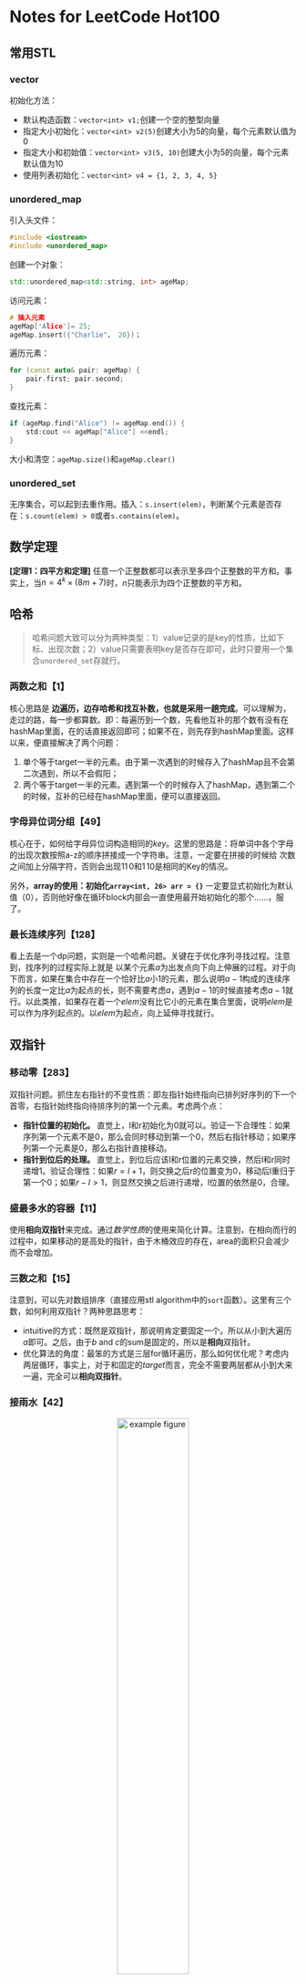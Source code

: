# Notes for LeetCode Hot100

## 常用STL

### vector

初始化方法：

- 默认构造函数：`vector<int> v1;`创建一个空的整型向量
- 指定大小初始化：`vector<int> v2(5)`创建大小为5的向量，每个元素默认值为0
- 指定大小和初始值：`vector<int> v3(5, 10)`创建大小为5的向量，每个元素默认值为10
- 使用列表初始化：`vector<int> v4 = {1, 2, 3, 4, 5}`

### unordered_map

引入头文件：

```cpp
#include <iostream>
#include <unordered_map>
```

创建一个对象：

```cpp
std::unordered_map<std::string, int> ageMap;
```

访问元素：

```cpp
# 插入元素
ageMap['Alice']= 25;
ageMap.insert({"Charlie"， 20})；
```

遍历元素：

```cpp
for (const auto& pair: ageMap) {
    pair.first; pair.second;
}
```

查找元素：

```cpp
if (ageMap.find("Alice") != ageMap.end()) {
    std:cout << ageMap["Alice"] <<endl;
}
```

大小和清空：`ageMap.size()`和`ageMap.clear()`

### unordered_set

无序集合，可以起到去重作用。插入：`s.insert(elem)`，判断某个元素是否存在：`s.count(elem) > 0`或者`s.contains(elem)`。

## 数学定理

**[定理1：四平方和定理]**   任意一个正整数都可以表示至多四个正整数的平方和。事实上，当$n=4^k \times (8m+7)$时，$n$只能表示为四个正整数的平方和。

## 哈希

> 哈希问题大致可以分为两种类型：1）value记录的是key的性质，比如下标、出现次数；2）value只需要表明key是否存在即可，此时只要用一个集合`unordered_set`存就行。

### 两数之和【1】

核心思路是 **边遍历，边存哈希和找互补数，也就是采用一趟完成**。可以理解为，走过的路，每一步都算数。即：每遍历到一个数，先看他互补的那个数有没有在hashMap里面，在的话直接返回即可；如果不在，则先存到hashMap里面。这样以来，便直接解决了两个问题：

1. 单个等于target一半的元素。由于第一次遇到的时候存入了hashMap且不会第二次遇到，所以不会假阳；
2. 两个等于target一半的元素。遇到第一个的时候存入了hashMap，遇到第二个的时候，互补的已经在hashMap里面，便可以直接返回。

### 字母异位词分组【49】

核心在于，如何给字母异位词构造相同的$key$。这里的思路是：将单词中各个字母的出现次数按照a-z的顺序拼接成一个字符串。注意，一定要在拼接的时候给 次数 之间加上分隔字符，否则会出现$11\,0$和$1\,10$是相同的Key的情况。

另外，**array的使用：初始化`array<int, 26> arr = {}`** 一定要显式初始化为默认值（0），否则他好像在循环block内部会一直使用最开始初始化的那个……，服了。

### 最长连续序列【128】

看上去是一个dp问题，实则是一个哈希问题。关键在于优化序列寻找过程。注意到，找序列的过程实际上就是 以某个元素$a$为出发点向下向上伸展的过程。对于向下而言，如果在集合中存在一个恰好比$a$小1的元素，那么说明$a-1$构成的连续序列的长度一定比$a$为起点的长，则不需要考虑$a$，遇到$a-1$的时候直接考虑$a-1$就行。以此类推，如果存在着一个$elem$没有比它小的元素在集合里面，说明$elem$是可以作为序列起点的。以$elem$为起点，向上延伸寻找就行。

## 双指针

### 移动零【283】

双指针问题。抓住左右指针的不变性质：即左指针始终指向已排列好序列的下一个首零，右指针始终指向待排序列的第一个元素。考虑两个点：

- **指针位置的初始化。** 直觉上，l和r初始化为0就可以。验证一下合理性：如果序列第一个元素不是0，那么会同时移动到第一个0，然后右指针移动；如果序列第一个元素是0，那么右指针直接移动。
- **指针到位后的处理。** 直觉上，到位后应该l和r位置的元素交换，然后l和r同时递增1。验证合理性：如果$r = l + 1$，则交换之后r的位置变为0，移动后l重归于第一个0；如果$r - l > 1$，则显然交换之后进行递增，l位置的依然是0，合理。

### 盛最多水的容器【11】

使用**相向双指针**来完成。通过*数学性质*的使用来简化计算。注意到，在相向而行的过程中，如果移动的是高处的指针，由于木桶效应的存在，area的面积只会减少而不会增加。

### 三数之和【15】

注意到，可以先对数组排序（直接应用stl algorithm中的`sort`函数）。这里有三个数，如何利用双指针？两种思路思考：

- intuitive的方式：既然是双指针，那说明肯定要固定一个。所以从小到大遍历$a$即可。之后，由于$b$ and $c$的sum是固定的，所以是**相向**双指针。
- 优化算法的角度：最笨的方式是三层for循环遍历，那么如何优化呢？考虑内两层循环，事实上，对于和固定的$target$而言，完全不需要两层都从小到大来一遍，完全可以**相向双指针**。

### 接雨水【42】
<p align="center">
    <img src="rainwatertrap.png" width="50%" alt="example figure">
</p>

[CoolApply公众号对于双指针的解决攻略](https://mp.weixin.qq.com/s/adHMfC0Fu1BC7Puqj2exzQ)，其中含有接雨水的思路解析。核心破题点：**正难则反**。如果直接考虑每个坑能装多少水，显然很麻烦，因为要全面考虑坑的形状，这太离谱了；于是我们换个角度，考虑每个柱子能贡献多少水量。
观察性质，可以发现，每个柱子能够贡献的水量按照如下方式得到：$$w[i] = \text{min}(lmax, rmax) - height[i]$$

#### 法1：动态规划

我们可以先用动态规划的思想，求出每个位置的`lmax`和`rmax`，然后累加每个位置的柱子贡献的水量。

```cpp
int trap(vector<int>& height) {
    int n = height.size();

    int* lmax = new int[n]{0};
    lmax[0] = height[0];
    int* rmax = new int[n]{0};
    rmax[n - 1] = height[n - 1];

    for (int i = 1; i < n; i++) {
        lmax[i] = max(lmax[i - 1], height[i]);
    }
    for (int i = n - 2; i >= 0; i--) {
        rmax[i] = max(rmax[i + 1], height[i]);
    }

    int res = 0;
    for (int i = 0; i < n; i++) {
        res += min(lmax[i], rmax[i]) - height[i];
    }

    return res;
}     
``` 

#### 法2：双指针

由于动态规划会带来比较大的空间占用，所以可否采用**边走边算**的思路来完成呢？当然可以，也就是使用双指针，边算$lmax$和$rmax$，边得到蓄水量。考虑其正确性：首先，由于我们并不关心$lmax$和$rmax$的值，只关注小的那个是多少，所以，考虑$\text{lmax}[l] < \text{rmax}[r]$下的两种情况：

- 在l和r中间存在一个位置mid，使得$height[mid]$小于$rmax[r]$，此时，由于找的是位置i往右的max值，所以一定大于等于$rmax[r]$
- 在l和r中间存在一个位置mid，使得$height[mid]$大于等于$rmax[r]$，此时，$lmax[l]$依然是较小的那个。

```cpp
int trap(vector<int>& height) {
    int l = 0, r = height.size() - 1;
    int lmax = height[l], rmax = height[r];
    int res = 0;

    while (l < r) {
        if (lmax < rmax) {
            res += lmax - height[l];
            l++;
            lmax = max(lmax, height[l]);
        }
        else {
            res += rmax - height[r];
            r--;
            rmax = max(rmax, height[r]);
        }
    }

    return res;
}
```

同时注意到，双指针其实更快（完全的$O(n)实现），而动态规划要$O(3n)$，是同数量级下的不同系数之间的运行效率区别。

#### 法3：栈
<p align="center">
    <img src="rainwatertrap-2.png" width="50%" alt="example figure">
</p>

emmm...，个人认为栈的思路不如前两种好理解。如上图所示，把竖直方向上的思考角度变为横向的思考角度。注意到，每一块水坑的构成其实从左往右看都可以视为一个**单调栈**，一个柱子右侧容纳的水量取决于何时遇到比它高的柱子，故可以编写如下程序进行解决：

```cpp
int trap(vector<int>& height) {
    int res = 0;
    vector<int> stack = {};

    for (int i = 0; i < height.size(); i++) {
        while (stack.size() != 0 && height[stack.back()] < height[i]) {
            int low = height[stack.back()];
            stack.pop_back();
            if (stack.size() == 0) break;
            int high = min(height[i], height[stack.back()]);
            res += (high - low) * (i - stack.back() - 1);
        }
        stack.push_back(i);
    }
    
    return res;
}
```

## 动态规划

### 爬楼梯【70】 | 杨辉三角【118】

很简单。爬到第$n$阶的方法数等于爬到第$n-1$阶的方法数加上爬到第$n-2$阶的方法数；杨辉三角则相当于一个二维dp的题目，直接按照二维dp的思路处理即可。

### 打家劫舍【198】

**一种dp范式: `dp[i][0]`和`dp[i][1]`。** 至于dp的更新思路，比较简单，如果位置$i$不抢劫，则上一个抢的位置可能是$i-1$也可能是$i-2$，分别对应$dp[i-1][1]$和$dp[i-1][0]$；如果位置$i$抢劫，则前面的方式只有一种，那就是$i-1$位置不抢劫，即$dp[i-1][0] + nums[i]$。

### 完全平方数【279】

核心公式：
$$
 f[i] = 1 + \text{min}_{j=1}^{\sqrt{i}}f[i - j*j]
$$

